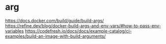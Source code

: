 # arg

https://docs.docker.com/build/guide/build-args/
https://refine.dev/blog/docker-build-args-and-env-vars/#how-to-pass-env-variables
https://codefresh.io/docs/docs/example-catalog/ci-examples/build-an-image-with-build-arguments/